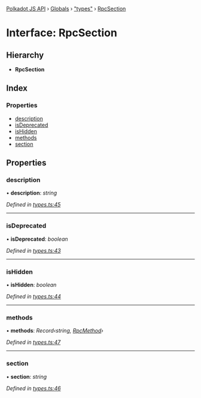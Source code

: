 [Polkadot JS API](../README.md) › [Globals](../globals.md) › ["types"](../modules/_types_.md) › [RpcSection](_types_.rpcsection.md)

# Interface: RpcSection

## Hierarchy

* **RpcSection**

## Index

### Properties

* [description](_types_.rpcsection.md#description)
* [isDeprecated](_types_.rpcsection.md#isdeprecated)
* [isHidden](_types_.rpcsection.md#ishidden)
* [methods](_types_.rpcsection.md#methods)
* [section](_types_.rpcsection.md#section)

## Properties

###  description

• **description**: *string*

*Defined in [types.ts:45](https://github.com/polkadot-js/api/blob/3196e66efb/packages/type-jsonrpc/src/types.ts#L45)*

___

###  isDeprecated

• **isDeprecated**: *boolean*

*Defined in [types.ts:43](https://github.com/polkadot-js/api/blob/3196e66efb/packages/type-jsonrpc/src/types.ts#L43)*

___

###  isHidden

• **isHidden**: *boolean*

*Defined in [types.ts:44](https://github.com/polkadot-js/api/blob/3196e66efb/packages/type-jsonrpc/src/types.ts#L44)*

___

###  methods

• **methods**: *Record‹string, [RpcMethod](_types_.rpcmethod.md)›*

*Defined in [types.ts:47](https://github.com/polkadot-js/api/blob/3196e66efb/packages/type-jsonrpc/src/types.ts#L47)*

___

###  section

• **section**: *string*

*Defined in [types.ts:46](https://github.com/polkadot-js/api/blob/3196e66efb/packages/type-jsonrpc/src/types.ts#L46)*
